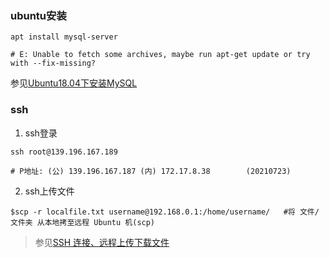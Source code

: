 ### ubuntu安装
```
apt install mysql-server

# E: Unable to fetch some archives, maybe run apt-get update or try with --fix-missing?
```

参见[Ubuntu18.04下安装MySQL](https://www.cnblogs.com/opsprobe/p/9126864.html)

### ssh
1. ssh登录
```
ssh root@139.196.167.189

# P地址: (公) 139.196.167.187 (内) 172.17.8.38        (20210723)
```

2. ssh上传文件
```
$scp -r localfile.txt username@192.168.0.1:/home/username/   #将 文件/文件夹 从本地拷至远程 Ubuntu 机(scp)
```
>参见[SSH 连接、远程上传下载文件](https://blog.csdn.net/u013381011/article/details/78310903)
